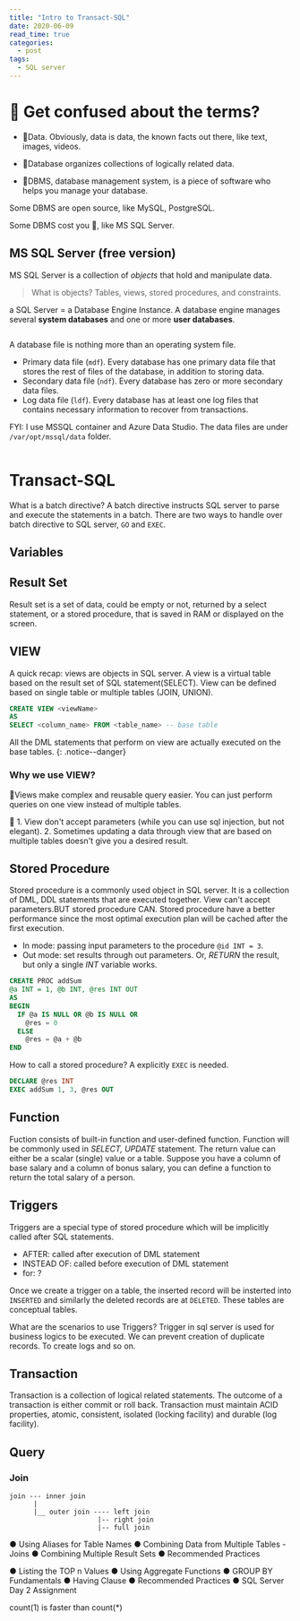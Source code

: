 ```yaml
---
title: "Intro to Transact-SQL"
date: 2020-06-09
read_time: true
categories:
  - post
tags:
  - SQL server
---
```


# 🤨 Get confused about the terms?

- 📌Data. Obviously, data is data, the known facts out there, like text, images, videos.

- 📌Database organizes collections of logically related data.

- 📌DBMS, database management system, is a piece of software who helps you manage your database.

<div class="notice">
  <p>Some DBMS are open source, like MySQL, PostgreSQL.</p>
  <p>Some DBMS cost you 💸, like MS SQL Server.</p>
</div>

## MS SQL Server (free version)

MS SQL Server is a collection of _objects_ that hold and manipulate data.

> What is objects? Tables, views, stored procedures, and constraints.

a SQL Server = a Database Engine Instance. A database engine manages several **system databases** and one or more **user databases**.

<img src="{{ site.url }}{{ site.baseurl }}/assets/images/SQL-Server/database-structure.png" alt="">

A database file is nothing more than an operating system file.

- Primary data file (`mdf`). Every database has one primary data file that stores the rest of files of the database, in addition to storing data.
- Secondary data file (`ndf`). Every database has zero or more secondary data files.
- Log data file (`ldf`). Every database has at least one log files that contains necessary information to recover from transactions.

FYI: I use MSSQL container and Azure Data Studio. The data files are under `/var/opt/mssql/data` folder.

<img src="{{ site.url }}{{ site.baseurl }}/assets/images/SQL-Server/database-file.png" alt="">

# Transact-SQL

What is a batch directive?
A batch directive instructs SQL server to parse and execute the statements in a batch. There are two ways to handle over batch directive to SQL server, `GO` and `EXEC`.

## Variables

## Result Set

Result set is a set of data, could be empty or not, returned by a select statement, or a stored procedure, that is saved in RAM or displayed on the screen.

## VIEW

A quick recap: views are objects in SQL server. A view is a virtual table based on the result set of SQL statement(SELECT). View can be defined based on single table or multiple tables (JOIN, UNION).

```SQL
CREATE VIEW <viewName>
AS
SELECT <column_name> FROM <table_name> -- base table
```

All the DML statements that perform on view are actually executed on the base tables.
{: .notice--danger}

### Why we use VIEW?

🙂Views make complex and reusable query easier. You can just perform queries on one view instead of multiple tables.

🙁 1. View don't accept parameters (while you can use sql injection, but not elegant). 2. Sometimes updating a data through view that are based on multiple tables doesn't give you a desired result.

## Stored Procedure

Stored procedure is a commonly used object in SQL server. It is a collection of DML, DDL statements that are executed together. View can't accept parameters.BUT stored procedure CAN. Stored procedure have a better performance since the most optimal execution plan will be cached after the first execution.

- In mode: passing input parameters to the procedure `@id INT = 3`.
- Out mode: set results through out parameters. Or, _RETURN_ the result, but only a single _INT_ variable works.

```SQL
CREATE PROC addSum
@a INT = 1, @b INT, @res INT OUT
AS
BEGIN
  IF @a IS NULL OR @b IS NULL OR
    @res = 0
  ELSE
    @res = @a + @b
END
```

How to call a stored procedure? A explicitly `EXEC` is needed.

```SQL
DECLARE @res INT
EXEC addSum 1, 3, @res OUT
```

## Function

Fuction consists of built-in function and user-defined function. Function will be commonly used in _SELECT, UPDATE_ statement. The return value can either be a scalar (single) value or a table. Suppose you have a column of base salary and a column of bonus salary, you can define a function to return the total salary of a person.

## Triggers

Triggers are a special type of stored procedure which will be implicitly called after SQL statements.

- AFTER: called after execution of DML statement
- INSTEAD OF: called before execution of DML statement
- for: ?

Once we create a trigger on a table, the inserted record will be insterted into `INSERTED` and similarly the deleted records are at `DELETED`. These tables are conceptual tables.

What are the scenarios to use Triggers? Trigger in sql server is used for business logics to be executed. We can prevent creation of duplicate records. To create logs and so on.

## Transaction

Transaction is a collection of logical related statements. The outcome of a transaction is either commit or roll back. Transaction must maintain ACID properties, atomic, consistent, isolated (locking facility) and durable (log facility).

## Query

### Join

```
join --- inner join
      |
      |__ outer join ---- left join
                      |-- right join
                      |-- full join
```

● Using Aliases for Table Names
● Combining Data from Multiple Tables - Joins
● Combining Multiple Result Sets
● Recommended Practices

● Listing the TOP n Values
● Using Aggregate Functions
● GROUP BY Fundamentals
● Having Clause
● Recommended Practices
● SQL Server Day 2 Assignment

count(1) is faster than count(\*)
